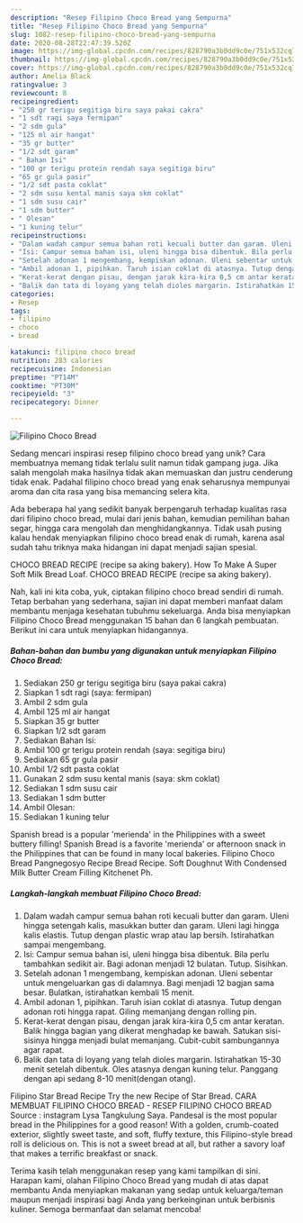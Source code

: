 ```yaml
---
description: "Resep Filipino Choco Bread yang Sempurna"
title: "Resep Filipino Choco Bread yang Sempurna"
slug: 1082-resep-filipino-choco-bread-yang-sempurna
date: 2020-08-28T22:47:39.520Z
image: https://img-global.cpcdn.com/recipes/828790a3b0dd9c0e/751x532cq70/filipino-choco-bread-foto-resep-utama.jpg
thumbnail: https://img-global.cpcdn.com/recipes/828790a3b0dd9c0e/751x532cq70/filipino-choco-bread-foto-resep-utama.jpg
cover: https://img-global.cpcdn.com/recipes/828790a3b0dd9c0e/751x532cq70/filipino-choco-bread-foto-resep-utama.jpg
author: Amelia Black
ratingvalue: 3
reviewcount: 8
recipeingredient:
- "250 gr terigu segitiga biru saya pakai cakra"
- "1 sdt ragi saya fermipan"
- "2 sdm gula"
- "125 ml air hangat"
- "35 gr butter"
- "1/2 sdt garam"
- " Bahan Isi"
- "100 gr terigu protein rendah saya segitiga biru"
- "65 gr gula pasir"
- "1/2 sdt pasta coklat"
- "2 sdm susu kental manis saya skm coklat"
- "1 sdm susu cair"
- "1 sdm butter"
- " Olesan"
- "1 kuning telur"
recipeinstructions:
- "Dalam wadah campur semua bahan roti kecuali butter dan garam. Uleni hingga setengah kalis, masukkan butter dan garam. Uleni lagi hingga kalis elastis. Tutup dengan plastic wrap atau lap bersih. Istirahatkan sampai mengembang."
- "Isi: Campur semua bahan isi, uleni hingga bisa dibentuk. Bila perlu tambahkan sedikit air. Bagi adonan menjadi 12 bulatan. Tutup. Sisihkan."
- "Setelah adonan 1 mengembang, kempiskan adonan. Uleni sebentar untuk mengeluarkan gas di dalamnya. Bagi menjadi 12 bagjan sama besar. Bulatkan, istirahatkan kembali 15 menit."
- "Ambil adonan 1, pipihkan. Taruh isian coklat di atasnya. Tutup dengan adonan roti hingga rapat. Giling memanjang dengan rolling pin."
- "Kerat-kerat dengan pisau, dengan jarak kira-kira 0,5 cm antar keratan. Balik hingga bagian yang dikerat menghadap ke bawah. Satukan sisi-sisinya hingga menjadi bulat memanjang. Cubit-cubit sambungannya agar rapat."
- "Balik dan tata di loyang yang telah dioles margarin. Istirahatkan 15-30 menit setelah dibentuk. Oles atasnya dengan kuning telur. Panggang dengan api sedang 8-10 menit(dengan otang)."
categories:
- Resep
tags:
- filipino
- choco
- bread

katakunci: filipino choco bread 
nutrition: 283 calories
recipecuisine: Indonesian
preptime: "PT14M"
cooktime: "PT30M"
recipeyield: "3"
recipecategory: Dinner

---
```



![Filipino Choco Bread](https://img-global.cpcdn.com/recipes/828790a3b0dd9c0e/751x532cq70/filipino-choco-bread-foto-resep-utama.jpg)

Sedang mencari inspirasi resep filipino choco bread yang unik? Cara membuatnya memang tidak terlalu sulit namun tidak gampang juga. Jika salah mengolah maka hasilnya tidak akan memuaskan dan justru cenderung tidak enak. Padahal filipino choco bread yang enak seharusnya mempunyai aroma dan cita rasa yang bisa memancing selera kita.

Ada beberapa hal yang sedikit banyak berpengaruh terhadap kualitas rasa dari filipino choco bread, mulai dari jenis bahan, kemudian pemilihan bahan segar, hingga cara mengolah dan menghidangkannya. Tidak usah pusing kalau hendak menyiapkan filipino choco bread enak di rumah, karena asal sudah tahu triknya maka hidangan ini dapat menjadi sajian spesial.

CHOCO BREAD RECIPE (recipe sa aking bakery). How To Make A Super Soft Milk Bread Loaf. CHOCO BREAD RECIPE (recipe sa aking bakery).


Nah, kali ini kita coba, yuk, ciptakan filipino choco bread sendiri di rumah. Tetap berbahan yang sederhana, sajian ini dapat memberi manfaat dalam membantu menjaga kesehatan tubuhmu sekeluarga. Anda bisa menyiapkan Filipino Choco Bread menggunakan 15 bahan dan 6 langkah pembuatan. Berikut ini cara untuk menyiapkan hidangannya.

<!--inarticleads1-->

##### Bahan-bahan dan bumbu yang digunakan untuk menyiapkan Filipino Choco Bread:

1. Sediakan 250 gr terigu segitiga biru (saya pakai cakra)
1. Siapkan 1 sdt ragi (saya: fermipan)
1. Ambil 2 sdm gula
1. Ambil 125 ml air hangat
1. Siapkan 35 gr butter
1. Siapkan 1/2 sdt garam
1. Sediakan  Bahan Isi:
1. Ambil 100 gr terigu protein rendah (saya: segitiga biru)
1. Sediakan 65 gr gula pasir
1. Ambil 1/2 sdt pasta coklat
1. Gunakan 2 sdm susu kental manis (saya: skm coklat)
1. Sediakan 1 sdm susu cair
1. Sediakan 1 sdm butter
1. Ambil  Olesan:
1. Sediakan 1 kuning telur


Spanish bread is a popular &#39;merienda&#39; in the Philippines with a sweet buttery filling! Spanish Bread is a favorite &#39;merienda&#39; or afternoon snack in the Philippines that can be found in many local bakeries. Filipino Choco Bread Pangnegosyo Recipe Bread Recipe. Soft Doughnut With Condensed Milk Butter Cream Filling Kitchenet Ph. 

<!--inarticleads2-->

##### Langkah-langkah membuat Filipino Choco Bread:

1. Dalam wadah campur semua bahan roti kecuali butter dan garam. Uleni hingga setengah kalis, masukkan butter dan garam. Uleni lagi hingga kalis elastis. Tutup dengan plastic wrap atau lap bersih. Istirahatkan sampai mengembang.
1. Isi: Campur semua bahan isi, uleni hingga bisa dibentuk. Bila perlu tambahkan sedikit air. Bagi adonan menjadi 12 bulatan. Tutup. Sisihkan.
1. Setelah adonan 1 mengembang, kempiskan adonan. Uleni sebentar untuk mengeluarkan gas di dalamnya. Bagi menjadi 12 bagjan sama besar. Bulatkan, istirahatkan kembali 15 menit.
1. Ambil adonan 1, pipihkan. Taruh isian coklat di atasnya. Tutup dengan adonan roti hingga rapat. Giling memanjang dengan rolling pin.
1. Kerat-kerat dengan pisau, dengan jarak kira-kira 0,5 cm antar keratan. Balik hingga bagian yang dikerat menghadap ke bawah. Satukan sisi-sisinya hingga menjadi bulat memanjang. Cubit-cubit sambungannya agar rapat.
1. Balik dan tata di loyang yang telah dioles margarin. Istirahatkan 15-30 menit setelah dibentuk. Oles atasnya dengan kuning telur. Panggang dengan api sedang 8-10 menit(dengan otang).


Filipino Star Bread Recipe Try the new Recipe of Star Bread. CARA MEMBUAT FILIPINO CHOCO BREAD - RESEP FILIPINO CHOCO BREAD Source : instagram Lysa Tangkulung Saya. Pandesal is the most popular bread in the Philippines for a good reason! With a golden, crumb-coated exterior, slightly sweet taste, and soft, fluffy texture, this Filipino-style bread roll is delicious on. This is not a sweet bread at all, but rather a savory loaf that makes a terrific breakfast or snack. 

Terima kasih telah menggunakan resep yang kami tampilkan di sini. Harapan kami, olahan Filipino Choco Bread yang mudah di atas dapat membantu Anda menyiapkan makanan yang sedap untuk keluarga/teman maupun menjadi inspirasi bagi Anda yang berkeinginan untuk berbisnis kuliner. Semoga bermanfaat dan selamat mencoba!
